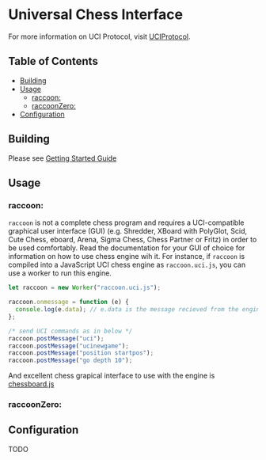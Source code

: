 # Universal Chess Interface<!-- omit in toc -->

For more information on UCI Protocol, visit [UCIProtocol](http://wbec-ridderkerk.nl/html/UCIProtocol.html).

## Table of Contents<!-- omit in toc -->

- [Building](#building)
- [Usage](#usage)
  - [raccoon:](#raccoon-1)
  - [raccoonZero:](#raccoonzero-1)
- [Configuration](#configuration)

## Building

Please see [Getting Started Guide](../../../docs/getting_started_guide.md)

## Usage

### raccoon:

`raccoon` is not a complete chess program and requires a UCI-compatible graphical user interface (GUI) (e.g. Shredder, XBoard with PolyGlot, Scid, Cute Chess, eboard, Arena, Sigma Chess, Chess Partner or Fritz) in order to be used comfortably. Read the documentation for your GUI of choice for information on how to use chess engine wih it.
For instance, if `raccoon` is compiled into a JavaScript UCI chess engine as `raccoon.uci.js`, you can use a worker to run this engine.

```js
let raccoon = new Worker("raccoon.uci.js");

raccoon.onmessage = function (e) {
  console.log(e.data); // e.data is the message recieved from the engine
};

/* send UCI commands as in below */
raccoon.postMessage("uci");
raccoon.postMessage("ucinewgame");
raccoon.postMessage("position startpos");
raccoon.postMessage("go depth 10");
```

And excellent chess grapical interface to use with the engine is [chessboard.js](http://chessboardjs.com)

### raccoonZero:

## Configuration

TODO

